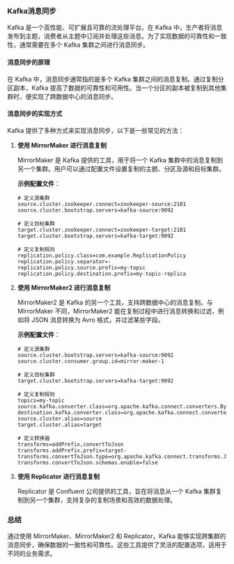 ### Kafka消息同步

Kafka 是一个高性能、可扩展且可靠的流处理平台。在 Kafka 中，生产者将消息发布到主题，消费者从主题中订阅并处理这些消息。为了实现数据的可靠性和一致性，通常需要在多个 Kafka 集群之间进行消息同步。

#### 消息同步的原理

在 Kafka 中，消息同步通常指的是多个 Kafka 集群之间的消息复制。通过复制分区副本，Kafka 提高了数据的可靠性和可用性。当一个分区的副本被复制到其他集群时，便实现了跨数据中心的消息同步。

#### 消息同步的实现方式

Kafka 提供了多种方式来实现消息同步，以下是一些常见的方法：

1. **使用 MirrorMaker 进行消息复制**

   MirrorMaker 是 Kafka 提供的工具，用于将一个 Kafka 集群中的消息复制到另一个集群。用户可以通过配置文件设置复制的主题、分区及源和目标集群。

   **示例配置文件**：
   ```properties
   # 定义源集群
   source.cluster.zookeeper.connect=zookeeper-source:2181
   source.cluster.bootstrap.servers=kafka-source:9092

   # 定义目标集群
   target.cluster.zookeeper.connect=zookeeper-target:2181
   target.cluster.bootstrap.servers=kafka-target:9092

   # 定义复制规则
   replication.policy.class=com.example.ReplicationPolicy
   replication.policy.separator=- 
   replication.policy.source.prefix=my-topic
   replication.policy.destination.prefix=my-topic-replica
   ```

2. **使用 MirrorMaker2 进行消息复制**

   MirrorMaker2 是 Kafka 的另一个工具，支持跨数据中心的消息复制。与 MirrorMaker 不同，MirrorMaker2 能在复制过程中进行消息转换和过滤，例如将 JSON 消息转换为 Avro 格式，并过滤某些字段。

   **示例配置文件**：
   ```properties
   # 定义源集群
   source.cluster.bootstrap.servers=kafka-source:9092
   source.cluster.consumer.group.id=mirror-maker-1

   # 定义目标集群
   target.cluster.bootstrap.servers=kafka-target:9092

   # 定义复制规则
   topics=my-topic
   source.kafka.converter.class=org.apache.kafka.connect.converters.ByteArrayConverter
   destination.kafka.converter.class=org.apache.kafka.connect.converters.ByteArrayConverter
   source.cluster.alias=source
   target.cluster.alias=target

   # 定义转换器
   transforms=addPrefix,convertToJson
   transforms.addPrefix.prefix=target-
   transforms.convertToJson.type=org.apache.kafka.connect.transforms.JsonConverter
   transforms.convertToJson.schemas.enable=false
   ```

3. **使用 Replicator 进行消息复制**

   Replicator 是 Confluent 公司提供的工具，旨在将消息从一个 Kafka 集群复制到另一个集群，支持复杂的复制场景和高效的数据处理。

### 总结

通过使用 MirrorMaker、MirrorMaker2 和 Replicator，Kafka 能够实现跨集群的消息同步，确保数据的一致性和可靠性。这些工具提供了灵活的配置选项，适用于不同的业务需求。